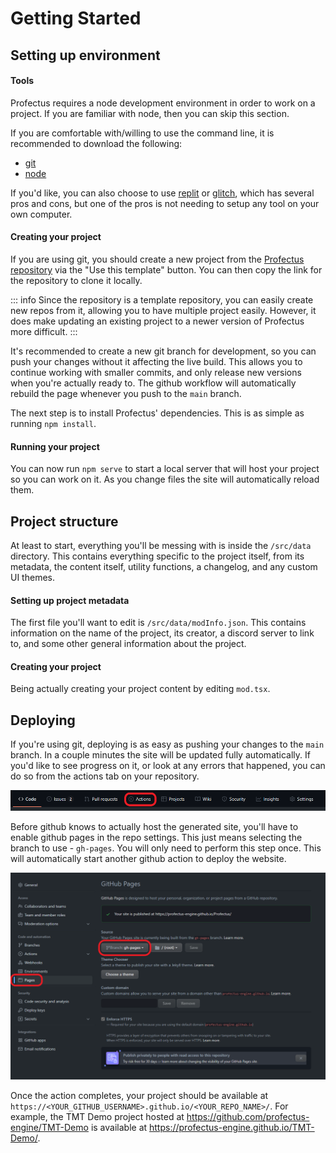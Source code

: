 # Getting Started

## Setting up environment

#### Tools

Profectus requires a node development environment in order to work on a project. If you are familiar with node, then you can skip this section.

If you are comfortable with/willing to use the command line, it is recommended to download the following:

- [git](https://git-scm.com/downloads)
- [node](https://nodejs.org/en/download/)

If you'd like, you can also choose to use [replit](https://replit.com) or [glitch](https://glitch.com), which has several pros and cons, but one of the pros is not needing to setup any tool on your own computer.

#### Creating your project

If you are using git, you should create a new project from the [Profectus repository](https://github.com/profectus-engine/Profectus) via the "Use this template" button. You can then copy the link for the repository to clone it locally.

::: info
Since the repository is a template repository, you can easily create new repos from it, allowing you to have multiple project easily. However, it does make updating an existing project to a newer version of Profectus more difficult.
:::

It's recommended to create a new git branch for development, so you can push your changes without it affecting the live build. This allows you to continue working with smaller commits, and only release new versions when you're actually ready to. The github workflow will automatically rebuild the page whenever you push to the `main` branch.

The next step is to install Profectus' dependencies. This is as simple as running `npm install`.

#### Running your project

You can now run `npm serve` to start a local server that will host your project so you can work on it. As you change files the site will automatically reload them.

## Project structure

At least to start, everything you'll be messing with is inside the `/src/data` directory. This contains everything specific to the project itself, from its metadata, the content itself, utility functions, a changelog, and any custom UI themes.

#### Setting up project metadata

The first file you'll want to edit is `/src/data/modInfo.json`. This contains information on the name of the project, its creator, a discord server to link to, and some other general information about the project.

#### Creating your project

Being actually creating your project content by editing `mod.tsx`.

## Deploying

If you're using git, deploying is as easy as pushing your changes to the `main` branch. In a couple minutes the site will be updated fully automatically. If you'd like to see progress on it, or look at any errors that happened, you can do so from the actions tab on your repository.

![actions button](./actionsbutton.png)

Before github knows to actually host the generated site, you'll have to enable github pages in the repo settings. This just means selecting the branch to use - `gh-pages`. You will only need to perform this step once. This will automatically start another github action to deploy the website.

![github pages](./gh-pages.png)

Once the action completes, your project should be available at `https://<YOUR_GITHUB_USERNAME>.github.io/<YOUR_REPO_NAME>/`. For example, the TMT Demo project hosted at https://github.com/profectus-engine/TMT-Demo is available at https://profectus-engine.github.io/TMT-Demo/.
